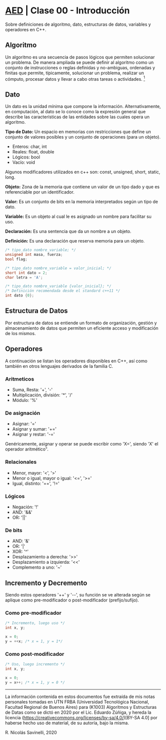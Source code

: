 # [AED](https://github.com/rnsavinelli/aed) | Clase 00 - Introducción

Sobre definiciones de algoritmo, dato, estructuras de datos, variables y
operadores en C++.

## Algoritmo

Un algoritmo es una secuencia de pasos lógicos que permiten solucionar un
problema. De manera ampliada se puede definir al algoritmo como un conjunto de
instrucciones o reglas definidas y no-ambiguas, ordenadas y finitas que permite,
típicamente, solucionar un problema, realizar un cómputo, procesar datos y
llevar a cabo otras tareas o actividades. [<sup>1</sup>](https://dle.rae.es/?w=algoritmo&origen=REDLE)

## Dato

Un dato es la unidad mínima que compone la información. Alternativamente, en
computación, al dato se lo conoce como la expresión general que describe las características de las entidades sobre las cuales opera un algoritmo.

**Tipo de Dato:** Un espacio en memorias con restricciones que define un conjunto de valores posibles y un conjunto de operaciones (para un objeto).

+ Enteros: char, int
+ Reales: float, double
+ Lógicos: bool
+ Vacío: void

Algunos modificadores utilizados en c++ son: const, unsigned, short, static, long.

**Objeto:** Zona de la memoria que contiene un valor de un tipo dado y que es
referenciable por un identificador.

**Valor:** Es un conjunto de bits en la memoria interpretados según un tipo
de dato.

**Variable:** Es un objeto al cual le es asignado un nombre para facilitar su
uso.

**Declaración:** Es una sentencia que da un nombre a un objeto.

**Definición:** Es una declaración que reserva memoria para un objeto.

``` cpp
/* tipo_dato nombre_variable; */
unsigned int masa, fuerza;
bool flag;

/* tipo_dato nombre_variable = valor_inicial; */
short int dato = 2;
char letra = 'A';

/* tipo_dato nombre_variable {valor_inicial}; */
/* Definición recomendada desde el standard c++11 */
int dato {0};
```

## Estructura de Datos

Por estructura de datos se entiende un formato de organización, gestión y
almacenamiento de datos que permiten un eficiente acceso y modificación de los
mismos.

## Operadores

A continuación se listan los operadores disponibles en C++, así como también en otros lenguajes derivados de la familia C.

### Aritmeticos

+ Suma, Resta: '+', '-'
+ Multiplicación, división:  '\*', '/'
+ Módulo: '%'

### De asignación

+ Asignar: '='
+ Asignar y sumar: '+='
+ Asignar y restar: '-='

Genéricamente, asignar y operar se puede escribir como 'X=', siendo 'X' el operador aritmético".

### Relacionales

+ Menor, mayor: '<', '>'
+ Menor o igual, mayor o igual: '<=', '>='
+ Igual, distinto: '==', '!='

### Lógicos

+ Negación: '!'
+ AND: '&&'
+ OR:  '||'

### De bits

+ AND: '&'
+ OR: '|'
+ XOR: '^'
+ Desplazamiento a derecha: '>>'
+ Desplazamiento a izquierda: '<<'
+ Complemento a uno: '~'

## Incremento y Decremento

Siendo estos operadores '++' y '--', su función se ve alterada según se aplique como pre-modificador o post-modificador (prefijo/sufijo).

### Como pre-modificador
``` cpp
/* Incremento, luego uso */
int x, y;

x = 0;
y = ++x; /* x = 1, y = 1*/
```

### Como post-modificador
``` cpp
/* Uso, luego incremento */
int x, y;

x = 0;
y = x++; /* x = 1, y = 0 */
```

----------------------------------------------
La información contenida en estos documentos fue extraída de mis notas personales tomadas en UTN FRBA (Universidad Tecnológica Nacional, Facultad Regional de Buenos Aires) para (K1003) Algoritmos y Estructuras de Datas como se dictó en 2020 por el Lic. Eduardo Zúñiga, y hereda la licencia (https://creativecommons.org/licenses/by-sa/4.0/)[BY-SA 4.0] por haberse hecho uso de material, de su autoría, bajo la misma.

R. Nicolás Savinelli, 2020 
